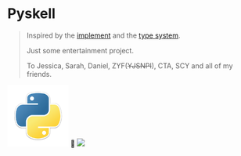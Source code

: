 # Pyskell

> Inspired by the [implement](http://smallshire.org.uk/sufficientlysmall/2010/04/11/a-hindley-milner-type-inference-implementation-in-python/) and the [type system](https://en.wikipedia.org/wiki/Hindley%E2%80%93Milner_type_system).
>
> Just some entertainment project.
>
> To Jessica, Sarah, Daniel, ZYF(~~YJSNPI~~), CTA, SCY and all of my friends.

<img src="https://raw.githubusercontent.com/syl20bnr/spacemacs/master/layers/%2Blang/python/img/python.png" width="125"/> :electric_plug:  <img src="https://cdn.codementor.io/assets/topic/category_header/haskell-019c0d6e102e573012c2ab2cdd153b74.png" width="115"/>

